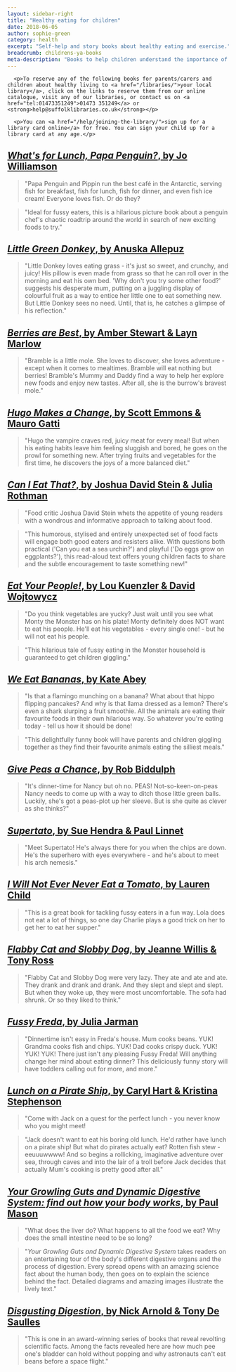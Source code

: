 ```yaml
---
layout: sidebar-right
title: "Healthy eating for children"
date: 2018-06-05
author: sophie-green
category: health
excerpt: "Self-help and story books about healthy eating and exercise."
breadcrumb: childrens-ya-books
meta-description: "Books to help children understand the importance of a balanced diet and exercise, including titles on vegetables, fruit and fussy eating."
---
```


<div class="{% include /c/generic-panel.html %}">

      <p>To reserve any of the following books for parents/carers and children about healthy living to <a href="/libraries/">your local library</a>, click on the links to reserve them from our online catalogue, visit any of our libraries, or contact us on <a href="tel:01473351249">01473 351249</a> or <strong>help@suffolklibraries.co.uk</strong></p>

      <p>You can <a href="/help/joining-the-library/">sign up for a library card online</a> for free. You can sign your child up for a library card at any age.</p>

</div>

## [<cite>What's for Lunch, Papa Penguin?</cite>, by Jo Williamson](https://suffolk.spydus.co.uk/cgi-bin/spydus.exe/ENQ/OPAC/BIBENQ?BRN=2426386)

> "Papa Penguin and Pippin run the best café in the Antarctic, serving fish for breakfast, fish for lunch, fish for dinner, and even fish ice cream! Everyone loves fish. Or do they?

> "Ideal for fussy eaters, this is a hilarious picture book about a penguin chef's chaotic roadtrip around the world in search of new exciting foods to try."

## [<cite>Little Green Donkey</cite>, by Anuska Allepuz](https://suffolk.spydus.co.uk/cgi-bin/spydus.exe/ENQ/OPAC/BIBENQ?BRN=2538193)

> "Little Donkey loves eating grass - it's just so sweet, and crunchy, and juicy! His pillow is even made from grass so that he can roll over in the morning and eat his own bed. 'Why don't you try some other food?' suggests his desperate mum, putting on a juggling display of colourful fruit as a way to entice her little one to eat something new. But Little Donkey sees no need. Until, that is, he catches a glimpse of his reflection."

## [<cite>Berries are Best</cite>, by Amber Stewart & Layn Marlow](https://suffolk.spydus.co.uk/cgi-bin/spydus.exe/ENQ/OPAC/BIBENQ?BRN=2359629)

> "Bramble is a little mole. She loves to discover, she loves adventure - except when it comes to mealtimes. Bramble will eat nothing but berries! Bramble's Mummy and Daddy find a way to help her explore new foods and enjoy new tastes. After all, she is the burrow's bravest mole."

## [<cite>Hugo Makes a Change</cite>, by Scott Emmons & Mauro Gatti](https://suffolk.spydus.co.uk/cgi-bin/spydus.exe/ENQ/OPAC/BIBENQ?BRN=2183979)

> "Hugo the vampire craves red, juicy meat for every meal! But when his eating habits leave him feeling sluggish and bored, he goes on the prowl for something new. After trying fruits and vegetables for the first time, he discovers the joys of a more balanced diet."

## [<cite>Can I Eat That?</cite>, by Joshua David Stein & Julia Rothman](https://suffolk.spydus.co.uk/cgi-bin/spydus.exe/ENQ/OPAC/BIBENQ?BRN=1969872)

> "Food critic Joshua David Stein whets the appetite of young readers with a wondrous and informative approach to talking about food.

> "This humorous, stylised and entirely unexpected set of food facts will engage both good eaters and resisters alike. With questions both practical ('Can you eat a sea urchin?') and playful ('Do eggs grow on eggplants?'), this read-aloud text offers young children facts to share and the subtle encouragement to taste something new!"

## [<cite>Eat Your People!</cite>, by Lou Kuenzler & David Wojtowycz](https://suffolk.spydus.co.uk/cgi-bin/spydus.exe/ENQ/OPAC/BIBENQ?BRN=2078816)

> "Do you think vegetables are yucky? Just wait until you see what Monty the Monster has on his plate! Monty definitely does NOT want to eat his people. He'll eat his vegetables - every single one! - but he will not eat his people.

> "This hilarious tale of fussy eating in the Monster household is guaranteed to get children giggling."

## [<cite>We Eat Bananas</cite>, by Kate Abey](https://suffolk.spydus.co.uk/cgi-bin/spydus.exe/ENQ/OPAC/BIBENQ?BRN=2501685)

> "Is that a flamingo munching on a banana? What about that hippo flipping pancakes? And why is that llama dressed as a lemon? There's even a shark slurping a fruit smoothie. All the animals are eating their favourite foods in their own hilarious way. So whatever you're eating today - tell us how it should be done!

> "This delightfully funny book will have parents and children giggling together as they find their favourite animals eating the silliest meals."

## [<cite>Give Peas a Chance</cite>, by Rob Biddulph](https://suffolk.spydus.co.uk/cgi-bin/spydus.exe/ENQ/OPAC/BIBENQ?BRN=2501661)

> "It's dinner-time for Nancy but oh no. PEAS! Not-so-keen-on-peas Nancy needs to come up with a way to ditch those little green balls. Luckily, she's got a peas-plot up her sleeve. But is she quite as clever as she thinks?"

## [<cite>Supertato</cite>, by Sue Hendra & Paul Linnet](https://suffolk.spydus.co.uk/cgi-bin/spydus.exe/ENQ/OPAC/BIBENQ?BRN=1592891)

> "Meet Supertato! He's always there for you when the chips are down. He's the superhero with eyes everywhere - and he's about to meet his arch nemesis."

## [<cite>I Will Not Ever Never Eat a Tomato</cite>, by Lauren Child](https://suffolk.spydus.co.uk/cgi-bin/spydus.exe/ENQ/OPAC/BIBENQ?BRN=466315)

> "This is a great book for tackling fussy eaters in a fun way. Lola does not eat a lot of things, so one day Charlie plays a good trick on her to get her to eat her supper."

## [<cite>Flabby Cat and Slobby Dog</cite>, by Jeanne Willis & Tony Ross](https://suffolk.spydus.co.uk/cgi-bin/spydus.exe/ENQ/OPAC/BIBENQ?BRN=660930)

> "Flabby Cat and Slobby Dog were very lazy. They ate and ate and ate. They drank and drank and drank. And they slept and slept and slept. But when they woke up, they were most uncomfortable. The sofa had shrunk. Or so they liked to think."

## [<cite>Fussy Freda</cite>, by Julia Jarman](https://suffolk.spydus.co.uk/cgi-bin/spydus.exe/ENQ/OPAC/BIBENQ?BRN=2304226)

> "Dinnertime isn't easy in Freda's house. Mum cooks beans. YUK! Grandma cooks fish and chips. YUK! Dad cooks crispy duck. YUK! YUK! YUK! There just isn't any pleasing Fussy Freda! Will anything change her mind about eating dinner? This deliciously funny story will have toddlers calling out for more, and more."

## [<cite>Lunch on a Pirate Ship</cite>, by Caryl Hart & Kristina Stephenson](https://suffolk.spydus.co.uk/cgi-bin/spydus.exe/ENQ/OPAC/BIBENQ?BRN=2392012)

> "Come with Jack on a quest for the perfect lunch - you never know who you might meet!

> "Jack doesn't want to eat his boring old lunch. He'd rather have lunch on a pirate ship! But what do pirates actually eat? Rotten fish stew - eeuuuwwww! And so begins a rollicking, imaginative adventure over sea, through caves and into the lair of a troll before Jack decides that actually Mum's cooking is pretty good after all."

## [<cite>Your Growling Guts and Dynamic Digestive System: find out how your body works</cite>, by Paul Mason](https://suffolk.spydus.co.uk/cgi-bin/spydus.exe/ENQ/OPAC/BIBENQ?BRN=1717120)

> "What does the liver do? What happens to all the food we eat? Why does the small intestine need to be so long?

> "<cite>Your Growling Guts and Dynamic Digestive System</cite> takes readers on an entertaining tour of the body's different digestive organs and the process of digestion. Every spread opens with an amazing science fact about the human body, then goes on to explain the science behind the fact. Detailed diagrams and amazing images illustrate the lively text."

## [<cite>Disgusting Digestion</cite>, by Nick Arnold & Tony De Saulles](https://suffolk.spydus.co.uk/cgi-bin/spydus.exe/ENQ/OPAC/BIBENQ?BRN=1504852)

> "This is one in an award-winning series of books that reveal revolting scientific facts. Among the facts revealed here are how much pee one's bladder can hold without popping and why astronauts can't eat beans before a space flight."

